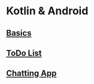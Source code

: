 # Kotlin & Android
## [Basics](https://github.com/AJ-Wuu/App/tree/main/Kotlin/KotlinNaiveAttempt)
## [ToDo List](https://github.com/AJ-Wuu)
## [Chatting App](https://github.com/AJ-Wuu)
